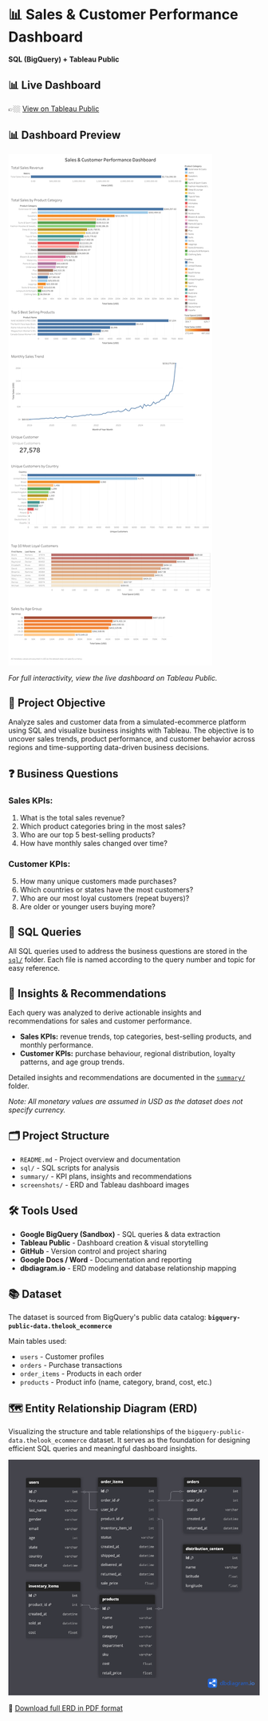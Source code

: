 # 📊 Sales & Customer Performance Dashboard
**SQL (BigQuery) + Tableau Public**

## 📊 Live Dashboard
👉🏼 [View on Tableau Public](https://public.tableau.com/app/profile/jenny.kong/viz/SalesCustomerPerformanceDashboard_17569118108190/SalesCustomerPerformanceDashboard)

## 📊 Dashboard Preview
![Sales & Customer Performance Dashboard](./screenshots/dashboard_sales_customer_performance.png)

*For full interactivity, view the live dashboard on Tableau Public.*

## 📌 Project Objective
Analyze sales and customer data from a simulated-ecommerce platform using SQL and visualize business insights with Tableau. The objective is to uncover sales trends, product performance, and customer behavior across regions and time-supporting data-driven business decisions.

## ❓ Business Questions

### Sales KPIs:
1. What is the total sales revenue?
2. Which product categories bring in the most sales?
3. Who are our top 5 best-selling products?
4. How have monthly sales changed over time?

### Customer KPIs:
5. How many unique customers made purchases?
6. Which countries or states have the most customers?
7. Who are our most loyal customers (repeat buyers)?
8. Are older or younger users buying more?

## 🧠 SQL Queries
All SQL queries used to address the business questions are stored in the [`sql/`](./sql/) folder. Each file is named according to the query number and topic for easy reference. 

## 📑 Insights & Recommendations
Each query was analyzed to derive actionable insights and recommendations for sales and customer performance.

- **Sales KPIs:** revenue trends, top categories, best-selling products, and monthly performance.
- **Customer KPIs:** purchase behaviour, regional distribution, loyalty patterns, and age group trends.

Detailed insights and recommendations are documented in the [`summary/`](./summary/) folder. 

*Note: All monetary values are assumed in USD as the dataset does not specify currency.*

## 🗂️ Project Structure
- `README.md` - Project overview and documentation
- `sql/` - SQL scripts for analysis
- `summary/` - KPI plans, insights and recommendations
- `screenshots/` - ERD and Tableau dashboard images

## 🛠️ Tools Used
- **Google BigQuery (Sandbox)** - SQL queries & data extraction
- **Tableau Public** - Dashboard creation & visual storytelling
- **GitHub** - Version control and project sharing
- **Google Docs / Word** - Documentation and reporting
- **dbdiagram.io** - ERD modeling and database relationship mapping

## 📚 Dataset
The dataset is sourced from BigQuery's public data catalog:
**`bigquery-public-data.thelook_ecommerce`**

Main tables used:
- `users` - Customer profiles
- `orders` - Purchase transactions
- `order_items` - Products in each order
- `products` - Product info (name, category, brand, cost, etc.)

## 🗺️ Entity Relationship Diagram (ERD)
Visualizing the structure and table relationships of the `bigquery-public-data.thelook_ecommerce` dataset. It serves as the foundation for designing efficient SQL queries and meaningful dashboard insights.

![ERD Overview](./screenshots/erd_thelook_ecommerce.png)

📎 [Download full ERD in PDF format](./screenshots/erd_thelook_ecommerce.pdf)
